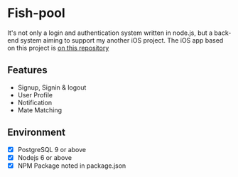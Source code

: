 # Fish-pool
It's not only a login and authentication system written in node.js, but a back-end system aiming to support my another iOS project.
The iOS app based on this project is [on this repository](https://github.com/UncleJerry/Dailylife-with-a-fish)

## Features
- Signup, Signin & logout
- User Profile
- Notification
- Mate Matching

## Environment
- [x] PostgreSQL 9 or above
- [x] Nodejs 6 or above
- [x] NPM Package noted in package.json